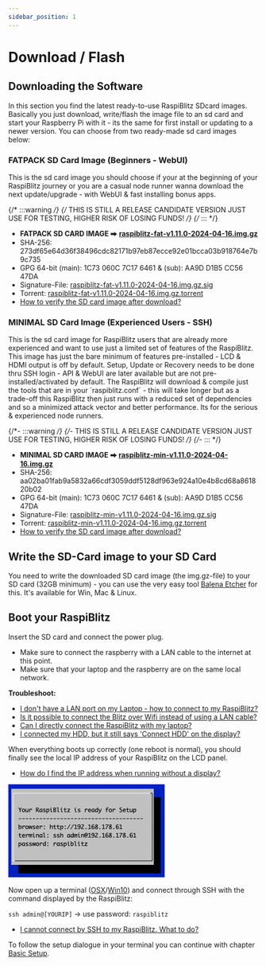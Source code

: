 ```yaml
---
sidebar_position: 1
---
```


# Download / Flash

## Downloading the Software

In this section you find the latest ready-to-use RaspiBlitz SDcard images. Basically you just download, write/flash the image file to an sd card and start your Raspberry Pi with it - its the same for first install or updating to a newer version. You can choose from two ready-made sd card images below:

### FATPACK SD Card Image (Beginners - WebUI)

This is the sd card image you should choose if your at the beginning of your RaspiBlitz journey or you are a casual node runner wanna download the next update/upgrade - with WebUI & fast installing bonus apps.

{/* :::warning */}
{/* THIS IS STILL A RELEASE CANDIDATE VERSION JUST USE FOR TESTING, HIGHER RISK OF LOSING FUNDS! */}
{/* ::: */}

- **FATPACK SD CARD IMAGE ⮕ [raspiblitz-fat-v1.11.0-2024-04-16.img.gz](https://raspiblitz.fulmo.org/images/raspiblitz-fat-v1.11.0-2024-04-16.img.gz)**
- SHA-256: 273df65e64d36f38496cdc82171b97eb87ecce92e01bcca03b918764e7b9c735
- GPG 64-bit (main): 1C73 060C 7C17 6461 & (sub): AA9D D1B5 CC56 47DA
- Signature-File: [raspiblitz-fat-v1.11.0-2024-04-16.img.gz.sig](https://raspiblitz.fulmo.org/images/raspiblitz-fat-v1.11.0-2024-04-16.img.gz.sig)
- Torrent: [raspiblitz-fat-v1.11.0-2024-04-16.img.gz.torrent](https://github.com/raspiblitz/raspiblitz/raw/dev/home.admin/assets/raspiblitz-fat-v1.11.0-2024-04-16.img.gz.torrent)
- [How to verify the SD card image after download?](../../faq/faq.md#how-to-verify-the-sd-card-image-after-download)


### MINIMAL SD Card Image (Experienced Users - SSH)

This is the sd card image for RaspiBlitz users that are already more experienced and want to use just a limited set of features of the RaspiBlitz. This image has just the bare minimum of features pre-installed - LCD & HDMI output is off by default. Setup, Update or Recovery needs to be done thru SSH login - API & WebUI are later available but are not pre-installed/activated by default. The RaspiBlitz will download & compile just the tools that are in your ´raspiblitz.conf´ - this will take longer but as a trade-off this RaspiBlitz then just runs with a reduced set of dependencies and so a minimized attack vector and better performance. Its for the serious & experienced node runners.

{/*- :::warning */}
{/*- THIS IS STILL A RELEASE CANDIDATE VERSION JUST USE FOR TESTING, HIGHER RISK OF LOSING FUNDS! */}
{/*- ::: */}

- **MINIMAL SD CARD IMAGE ⮕ [raspiblitz-min-v1.11.0-2024-04-16.img.gz](https://raspiblitz.fulmo.org/images/raspiblitz-min-v1.11.0-2024-04-16.img.gz)**
- SHA-256: aa02ba01fab9a5832a66cdf3059ddf5128df963e924a10e4b8cd68a861820b02
- GPG 64-bit (main): 1C73 060C 7C17 6461 & (sub): AA9D D1B5 CC56 47DA
- Signature-File: [raspiblitz-min-v1.11.0-2024-04-16.img.gz.sig](https://raspiblitz.fulmo.org/images/raspiblitz-min-v1.11.0-2024-04-16.img.gz.sig)
- Torrent: [raspiblitz-min-v1.11.0-2024-04-16.img.gz.torrent](https://github.com/raspiblitz/raspiblitz/raw/dev/home.admin/assets/raspiblitz-min-v1.11.0-2024-04-16.img.gz.torrent)
- [How to verify the SD card image after download?](../../faq/faq.md#how-to-verify-the-sd-card-image-after-download)


## Write the SD-Card image to your SD Card

You need to write the downloaded SD card image (the img.gz-file) to your SD card (32GB minimum) - you can use the very easy tool [Balena Etcher](https://www.balena.io/etcher/) for this. It's available for Win, Mac & Linux.

## Boot your RaspiBlitz

Insert the SD card and connect the power plug.

- Make sure to connect the raspberry with a LAN cable to the internet at this point.
- Make sure that your laptop and the raspberry are on the same local network.

**Troubleshoot:**

- [I don't have a LAN port on my Laptop - how to connect to my RaspiBlitz?](../../faq/faq.md#i-dont-have-a-lan-port-on-my-laptop---how-do-i-connect-to-my-raspiblitz)
- [Is it possible to connect the Blitz over Wifi instead of using a LAN cable?](../../faq/faq.md#is-it-possible-to-connect-the-blitz-over-wifi-instead-of-using-a-lan-cable)
- [Can I directly connect the RaspiBlitz with my laptop?](../../faq/faq.md#can-i-directly-connect-the-raspiblitz-to-my-laptop)
- [I connected my HDD, but it still says 'Connect HDD' on the display?](../../faq/faq.md#i-connected-my-hdd-but-it-still-says-connect-hdd-on-the-display)

When everything boots up correctly (one reboot is normal), you should finally see the local IP address of your RaspiBlitz on the LCD panel.

- [How do I find the IP address when running without a display?](../../faq/faq.md#how-do-i-find-the-ip-address-when-running-without-a-display)

![LCD0](../../../static/img/lcd0-welcome.png)

Now open up a terminal ([OSX](https://www.youtube.com/watch?v=5XgBd6rjuDQ)/[Win10](https://www.howtogeek.com/336775/how-to-enable-and-use-windows-10s-built-in-ssh-commands/)) and connect through SSH with the command displayed by the RaspiBlitz:

`ssh admin@[YOURIP]` → use password: `raspiblitz`
 
- [I cannot connect by SSH to my RaspiBlitz. What to do?](../../faq/faq.md#i-cannot-connect-via-ssh-to-my-raspiblitz-what-do-i-do)

To follow the setup dialogue in your terminal you can continue with chapter [Basic Setup](2_basic.md).
